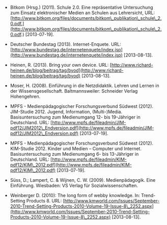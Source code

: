 <!-- filename: 99_Literatur.md -->
<!-- title: Literatur -->

- Bitkom (Hrsg.) (2011). Schule 2.0. Eine repräsentative Untersuchung zum Einsatz elektronischer Medien an Schulen aus Lehrersicht, URL: [http://www.bitkom.org/files/documents/bitkom\_publikation\_schule\_2.0.pdf.](http://www.bitkom.org/files/documents/bitkom\_publikation\_schule\_2.0.pdf.) \[2013-07-19].

- Deutscher Bundestag (2013). Internet-Enquete. URL: [http://www.bundestag.de/internetenquete/index.jsp](http://www.bundestag.de/internetenquete/index.jsp) \[2013-08-13].

- Heinen, R. (2013). Bring your own device. URL: [http://www.richard-heinen.de/blog/beitrag/tag/byod](http://www.richard-heinen.de/blog/beitrag/tag/byod) \[2013-08-13].

- Moser, H. (2008). Einführung in die Netzdidaktik. Lehren und Lernen in der Wissensgesellschaft. Baltmannsweiler: Schneider Verlag Hohengehren.

- MPFS - Medienpädagogischer Forschungsverbund Südwest (2012). JIM-Studie 2012. Jugend, Information, (Multi-)Media. Basisuntersuchung zum Medienumgang 12- bis 19-Jähriger in Deutschland. URL: [http://www.mpfs.de/fileadmin/JIM-pdf12/JIM2012\_Endversion.pdf](http://www.mpfs.de/fileadmin/JIM-pdf12/JIM2012\_Endversion.pdf) \[2013-07-19].

- MPFS - Medienpädagogischer Forschungsverbund Südwest (2012). KIM-Studie 2012. Kinder und Medien – Computer und Internet. Basisuntersuchung zum Medienumgang 6- bis 13-Jähriger in Deutschland. URL: [http://www.mpfs.de/fileadmin/KIM-pdf12/KIM\_2012.pdf](http://www.mpfs.de/fileadmin/KIM-pdf12/KIM\_2012.pdf) \[2013-07-19].

- Süss, D.; Lampert, C. & Wijnen, C. W. (2009). Medienpädagogik. Eine Einführung. Wiesbaden: VS Verlag für Sozialwissenschaften.

- Weinberger D. (2010): The long form of webby knowledge. In: Trend-Setting Products 8. URL: [http://www.kmworld.com/Issues/September-2010-Trend-Setting-Products-2010-Volume-19-Issue-8\_2252.aspx](http://www.kmworld.com/Issues/September-2010-Trend-Setting-Products-2010-Volume-19-Issue-8\_2252.aspx) \[2013-08-13].
